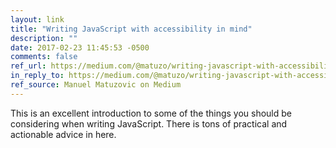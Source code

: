 ```yaml
---
layout: link
title: "Writing JavaScript with accessibility in mind"
description: ""
date: 2017-02-23 11:45:53 -0500
comments: false
ref_url: https://medium.com/@matuzo/writing-javascript-with-accessibility-in-mind-a1f6a5f467b9
in_reply_to: https://medium.com/@matuzo/writing-javascript-with-accessibility-in-mind-a1f6a5f467b9
ref_source: Manuel Matuzovic on Medium
---
```


This is an excellent introduction to some of the things you should be considering when writing JavaScript. There is tons of practical and actionable advice in here.